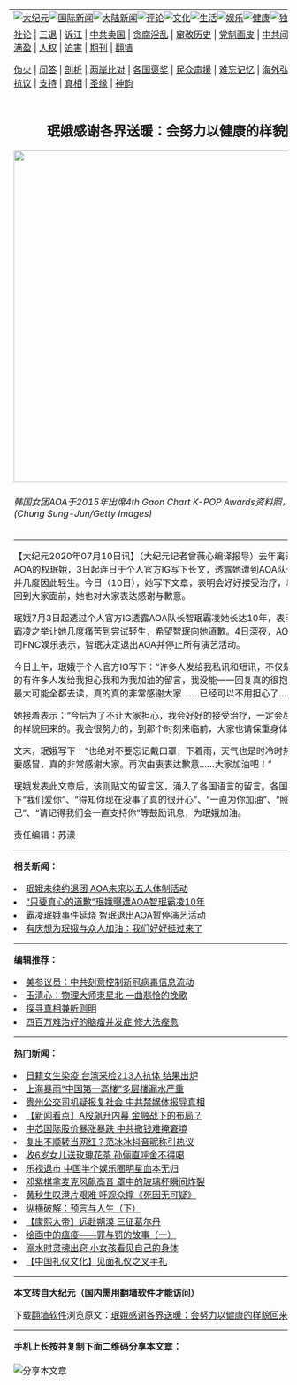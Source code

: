 <a name="1" id="1" target="_blank"></a><span id="1"></span>
<table align=center border="0"><tr><td colspan="2" VALIGN=TOP><a href="https://github.com/ttfgmz3323/djy/blob/master/gb/nsc413.md#1"><img src="https://raw.githubusercontent.com/ttfgmz3323/www/master/t/djy/1.jpg" title="大纪元"></a><a href="https://github.com/ttfgmz3323/djy/blob/master/gb/n24hr.md#1"><img src="https://raw.githubusercontent.com/ttfgmz3323/www/master/t/djy/3.jpg" title="国际新闻"></a><a href="https://github.com/ttfgmz3323/djy/blob/master/gb/nsc413.md#1"><img src="https://raw.githubusercontent.com/ttfgmz3323/www/master/t/djy/4.jpg" title="大陆新闻"></a><a href="https://github.com/ttfgmz3323/djy/blob/master/gb/news392.md#1"><img src="https://raw.githubusercontent.com/ttfgmz3323/www/master/t/djy/5.jpg" title="评论"></a><a href="https://github.com/ttfgmz3323/djy/blob/master/gb/news2007.md#1"><img src="https://raw.githubusercontent.com/ttfgmz3323/www/master/t/djy/6.jpg" title="文化"></a><a href="https://github.com/ttfgmz3323/djy/blob/master/gb/news2008.md#1"><img src="https://raw.githubusercontent.com/ttfgmz3323/www/master/t/djy/7.jpg" title="生活"></a><a href="https://github.com/ttfgmz3323/djy/blob/master/gb/ncyule.md#1"><img src="https://raw.githubusercontent.com/ttfgmz3323/www/master/t/djy/8.jpg" title="娱乐"></a><a href="https://github.com/ttfgmz3323/djy/blob/master/gb/nsc1002.md#1"><img src="https://raw.githubusercontent.com/ttfgmz3323/www/master/t/djy/9.jpg" title="健康"><a href="https://github.com/ttfgmz3323/djy/blob/master/gb/nf6092.md#1"><img src="https://raw.githubusercontent.com/ttfgmz3323/www/master/t/djy/10a.jpg" title="独家"></a><a href="https://github.com/ttfgmz3323/djy/blob/master/gb/nf4514.md#1"><img src="https://raw.githubusercontent.com/ttfgmz3323/www/master/t/djy/12a.jpg" title="头条"></a></td></tr>
<tr><td colspan="2" VALIGN=TOP><a target="_blank" href="https://github.com/ttfgmz3323/djy/blob/master/gb/9p.md#1">社论</a> | <a target="_blank" href="https://github.com/ttfgmz3323/djy/blob/master/gb/nf5657.md#1">三退</a> | <a target="_blank" href="https://github.com/ttfgmz3323/djy/blob/master/gb/nf6124.md#1">诉江</a> | <a target="_blank" href="https://github.com/ttfgmz3323/djy/blob/master/gb/nf1176117.md#1">中共卖国</a> | <a target="_blank" href="https://github.com/ttfgmz3323/djy/blob/master/gb/nf5773.md#1">贪腐淫乱</a> | <a target="_blank" href="https://github.com/ttfgmz3323/djy/blob/master/gb/nf1176115.md#1">窜改历史</a> | <a target="_blank" href="https://github.com/ttfgmz3323/djy/blob/master/gb/nf1176107.md#1">党魁画皮</a> | <a target="_blank" href="https://github.com/ttfgmz3323/djy/blob/master/gb/nf1320400.md#1">中共间谍</a> | <a target="_blank" href="https://github.com/ttfgmz3323/djy/blob/master/gb/nf1176114.md#1">破坏传统</a> | <a target="_blank" href="https://github.com/ttfgmz3323/ntdtv/blob/master/gb/prog447_1.md#1">恶贯满盈</a> | <a target="_blank" href="https://github.com/ttfgmz3323/djy/blob/master/gb/ncid278.md#1">人权</a> | <a target="_blank" href="https://github.com/ttfgmz3323/djy/blob/master/gb/nf1176111.md#1">迫害</a> | <a target="_blank" href="https://gitlab.com/szzdlab/mh-qikan/blob/master/README.md#1">期刊</a> | <a target="_blank" href="https://github.com/ttfgmz3323/www/blob/master/README.md?zsrh#8">翻墙</a></p><p><a target="_blank" href="https://github.com/ttfgmz3323/djy/blob/master/gb/nf5562.md#1">伪火</a> | <a target="_blank" href="https://github.com/ttfgmz3323/djy/blob/master/gb/nf4378.md#1">问答</a> | <a target="_blank" href="https://github.com/ttfgmz3323/djy/blob/master/gb/nf5792.md#1">剖析</a> | <a target="_blank" href="https://github.com/ttfgmz3323/djy/blob/master/gb/nf5735.md#1">两岸比对</a> | <a target="_blank" href="https://github.com/ttfgmz3323/djy/blob/master/gb/nf6119.md#1">各国褒奖</a> | <a target="_blank" href="https://github.com/ttfgmz3323/djy/blob/master/gb/nf6120.md#1">民众声援</a> | <a target="_blank" href="https://github.com/ttfgmz3323/djy/blob/master/gb/nf1188594.md#1">难忘记忆</a> | <a target="_blank" href="https://github.com/ttfgmz3323/djy/blob/master/gb/nf3180.md#1">海外弘传</a> | <a target="_blank" href="https://github.com/ttfgmz3323/djy/blob/master/gb/nf5410.md#1">万人上访</a> | <a target="_blank" href="https://github.com/ttfgmz3323/ntdtv/blob/master/gb/prog1530_1.md#1">和平抗议</a> | <a target="_blank" href="https://github.com/ttfgmz3323/djy/blob/master/gb/nf4386.md#1">支持</a> | <a target="_blank" href="https://github.com/ttfgmz3323/djy/blob/master/gb/nf4389.md#1">真相</a> | <a target="_blank" href="https://github.com/ttfgmz3323/djy/blob/master/gb/nf5790.md#1">圣缘</a> | <a target="_blank" href="https://github.com/ttfgmz3323/djy/blob/master/gb/nf4786.md#1">神韵</a></td></tr>
<tr><td VALIGN=TOP width="626"><h2 align=center>珉娥感谢各界送暖：会努力以健康的样貌回来</h2>
<img width="600" src="https://i.epochtimes.com/assets/uploads/2020/07/200709221911100707-600x400.jpg" />
<h6>韩国女团AOA于2015年出席4th Gaon Chart K-POP Awards资料照，右一为珉娥。(Chung Sung-Jun/Getty Images)
</h6>
<hr>
	<p>【大纪元2020年07月10日讯】（大纪元记者曾薇心编译报导）去年离开韩国女团AOA的权<ahref="https://github.com/ttfgmz3323/djy/blob/master/gb/tag/%E7%8F%89%E5%A8%A5.md#1">珉娥</a>，3日起连日于个人官方IG写下长文，透露她遭到AOA队长申<ahref="https://github.com/ttfgmz3323/djy/blob/master/gb/tag/%E6%99%BA%E7%8F%89.md#1">智珉</a>霸凌并几度因此轻生。今日（10日），她写下文章，表明会好好接受治疗，以健康的姿态回到大家面前，她也对大家表达感谢与歉意。</p>
<p><ahref="https://github.com/ttfgmz3323/djy/blob/master/gb/tag/%E7%8F%89%E5%A8%A5.md#1">珉娥</a>7月3日起透过个人官方IG透露AOA队长<ahref="https://github.com/ttfgmz3323/djy/blob/master/gb/tag/%E6%99%BA%E7%8F%89.md#1">智珉</a>霸凌她长达10年，表明智珉的诸多霸凌之举让她几度痛苦到尝试轻生，希望智珉向她道歉。4日深夜，AOA所属经纪公司FNC娱乐表示，智珉决定退出AOA并停止所有演艺活动。</p>
<p>今日上午，珉娥于个人官方IG写下：“许多人发给我私讯和短讯，不仅是我的朋友，真的有许多人发给我担心我和为我加油的留言，我没能一一回复真的很抱歉。我会尽量最大可能全都去读，真的真的非常感谢大家…….已经可以不用担心了……”</p>
<p>她接着表示：“今后为了不让大家担心，我会好好的接受治疗，一定会尽快以健康开朗的样貌回来的。我会很努力的，到那个时刻来临前，大家也请保重身体。”</p>
<p>文末，珉娥写下：“也绝对不要忘记戴口罩，下着雨，天气也是时冷时热，大家注意不要感冒，真的非常感谢大家。再次由衷表达歉意……大家加油吧！”</p>
<p>珉娥发表此文章后，该则贴文的留言区，涌入了各国语言的留言。各国粉丝及网友写下“我们爱你”、“得知你现在没事了真的很开心”、“一直为你加油”、“照顾好自己”、“请记得我们会一直支持你”等鼓励讯息，为珉娥加油。</p>
<p>责任编辑：苏漾</p>
	
<hr>


<strong>相关新闻：</strong>
<li><a href="https://github.com/ttfgmz3323/djy/blob/master/gb/19/5/13/n11253458.md#1">珉娥未续约退团 AOA未来以五人体制活动</a></li>
<li><a href="https://github.com/ttfgmz3323/djy/blob/master/gb/20/7/3/n12229893.md#1">“只要真心的道歉”珉娥曝遭AOA智珉霸凌10年</a></li>
<li><a href="https://github.com/ttfgmz3323/djy/blob/master/gb/20/7/4/n12232216.md#1">霸凌珉娥事件延烧 智珉退出AOA暂停演艺活动</a></li>
<li><a href="https://github.com/ttfgmz3323/djy/blob/master/gb/20/7/6/n12235635.md#1">有庆想为珉娥与众人加油：我们好好挺过来了</a></li>
<hr>


<strong>编辑推荐：</strong>
<li><a href="https://github.com/onzhi266/djy/blob/master/gb/20/2/22/n11887949.md#1">美参议员：中共刻意控制新冠病毒信息流动</a></li>
<li><a href="https://github.com/tsiac2612/djy/blob/master/gb/19/2/3/n11022591.md#1" target="_blank">玉清心：物理大师束星北 一曲悲怆的挽歌</a></li><li><a href="https://github.com/ttfgmz3323/djy/blob/master/gb/11/6/17/n3289382.md?dfh#1" target="_blank">探寻真相兼听则明</a></li><li><a href="https://github.com/tsiac2612/djy/blob/master/gb/19/5/6/n11238020.md#1" target="_blank">四百万难治好的脑瘤并发症 修大法痊愈</a></li>
<hr>

<strong>热门新闻：</strong>
<li><a href="https://github.com/ttfgmz3323/djy/blob/master/gb/20/7/8/n12240778.md#1">日籍女生染疫 台湾采检213人抗体 结果出炉</a></li>
<li><a href="https://github.com/ttfgmz3323/djy/blob/master/gb/20/7/8/n12240842.md#1">上海暴雨“中国第一高楼”多层楼漏水严重</a></li>
<li><a href="https://github.com/ttfgmz3323/djy/blob/master/gb/20/7/8/n12241667.md#1">贵州公交司机疑报复社会 中共禁媒体报导真相</a></li>
<li><a href="https://github.com/ttfgmz3323/djy/blob/master/gb/20/7/8/n12242681.md#1">【新闻看点】A股飙升内幕 金融战下的布局？</a></li>
<li><a href="https://github.com/ttfgmz3323/djy/blob/master/gb/20/7/8/n12241760.md#1">中芯国际股价暴涨暴跌 中共撒钱难掩窘境</a></li>
<li><a href="https://github.com/ttfgmz3323/djy/blob/master/gb/20/7/7/n12239433.md#1">复出不顺转当网红？范冰冰抖音昵称引热议</a></li>
<li><a href="https://github.com/ttfgmz3323/djy/blob/master/gb/20/7/6/n12237412.md#1">收6岁女儿送玫瑰花茶 孙俪直呼舍不得喝</a></li>
<li><a href="https://github.com/ttfgmz3323/djy/blob/master/gb/20/7/8/n12241972.md#1">乐视退市 中国半个娱乐圈明星血本无归</a></li>
<li><a href="https://github.com/ttfgmz3323/djy/blob/master/gb/20/7/8/n12242228.md#1">邓紫棋拿麦克风飙高音 罩中的玻璃杯瞬间炸裂</a></li>
<li><a href="https://github.com/ttfgmz3323/djy/blob/master/gb/20/7/7/n12239842.md#1">黄秋生叹港片艰难 吁观众撑《死因无可疑》</a></li>
<li><a href="https://github.com/ttfgmz3323/djy/blob/master/gb/20/7/6/n12236101.md#1">纵横破解：预言与人生（下）</a></li>
<li><a href="https://github.com/ttfgmz3323/djy/blob/master/gb/20/5/27/n12141489.md#1">【康熙大帝】远赴朔漠 三征葛尔丹</a></li>
<li><a href="https://github.com/ttfgmz3323/djy/blob/master/gb/20/7/3/n12230158.md#1">绘画中的瘟疫——罪与罚的故事（一）</a></li>
<li><a href="https://github.com/ttfgmz3323/djy/blob/master/gb/20/7/8/n12240967.md#1">溺水时灵魂出窍 小女孩看见自己的身体</a></li>
<li><a href="https://github.com/ttfgmz3323/djy/blob/master/gb/20/5/27/n12140713.md#1">【中国礼仪文化】见面礼仪之叉手礼</a></li>
<hr>

<strong>本文转自<a href="https://www.epochtimes.com">大纪元</a>（国内需用<a href="https://github.com/ttfgmz3323/www/blob/master/README.md#8">翻墙软件</a>才能访问）</strong><p>下载<a href="https://github.com/ttfgmz3323/www/blob/master/README.md#8">翻墙软件</a>浏览原文：<a href="https://www.epochtimes.com/gb/20/7/10/n12245483.htm">珉娥感谢各界送暖：会努力以健康的样貌回来</a></p><hr>

<strong>手机上长按并复制下面二维码分享本文章：</strong><br><br><img src="http://d1p1.ip.zn2.us/v.php?action=qrcode&url=https://github.com/ttfgmz3323/djy/blob/master/gb/20/7/10/n12245483.md%231" title="分享本文章"></td><td VALIGN=TOP><a href="https://github.com/ttfgmz3323/djy/blob/master/gb/16/1/21/n4622075.md?dfh#1" target="_blank"><img src="https://raw.githubusercontent.com/ttfgmz3323/djy/master/gb/300/wei-f1.jpg" title="中共的伪火骗局"  alt="中共的伪火骗局"></a><br><a href="https://github.com/ttfgmz3323/www/blob/master/README.md?dfh#9" target="_blank"><img src="https://raw.githubusercontent.com/ttfgmz3323/djy/master/gb/300/yong-h.jpg" title="永恒的见证"  alt="永恒的见证"></a><br><a href="https://github.com/ttfgmz3323/djy/blob/master/gb/13/9/29/n3974789.md?dfh#1" target="_blank"><img src="https://raw.githubusercontent.com/ttfgmz3323/djy/master/gb/300/shang-lnz.jpg" title="善良女子被中共投男牢"  alt="善良女子被中共投男牢"></a><br><a href="https://github.com/ttfgmz3323/djy/blob/master/gb/16/3/16/n4663449.md?dfh#1" target="_blank"><img src="https://raw.githubusercontent.com/ttfgmz3323/djy/master/gb/300/huo-z3.jpg" title="警卫目击活摘器官"  alt="警卫目击活摘器官"></a><br><a href="https://github.com/ttfgmz3323/djy/blob/master/gb/16/8/7/n8177641.md?dfh#1" target="_blank"><img src="https://raw.githubusercontent.com/ttfgmz3323/djy/master/gb/300/huo-z4.jpg" title="证人描述活摘恐怖"  alt="证人描述活摘恐怖"></a><br><a href="https://github.com/ttfgmz3323/djy/blob/master/gb/10/4/19/n2881569.md?dfh#1" target="_blank"><img src="https://raw.githubusercontent.com/ttfgmz3323/djy/master/gb/300/huo-z1.jpg" title="揭开活摘器官黑幕"  alt="揭开活摘器官黑幕"></a><br><a href="https://github.com/ttfgmz3323/djy/blob/master/gb/10/11/7/n3077476.md?dfh#1" target="_blank"><img src="https://raw.githubusercontent.com/ttfgmz3323/djy/master/gb/300/ma-ks.jpg" title="马克思的成魔之路"  alt="马克思的成魔之路"></a><br><a href="https://github.com/ttfgmz3323/djy/blob/master/gb/14/6/9/n4173977.md?dfh#1" target="_blank"><img src="https://raw.githubusercontent.com/ttfgmz3323/djy/master/gb/300/chang-zs.jpg" title="藏字石 蕴天机"  alt="藏字石 蕴天机"></a><br><a href="https://github.com/ttfgmz3323/djy/blob/master/gb/18/5/10/n10381511.md?dfh#1" target="_blank"><img src="https://raw.githubusercontent.com/ttfgmz3323/djy/master/gb/300/st1.jpg" title="关注3亿人三退"  alt="关注3亿人三退"></a><br><a href="https://github.com/ttfgmz3323/djy/blob/master/gb/18/3/21/n10237682.md?dfh#1" target="_blank"><img src="https://raw.githubusercontent.com/ttfgmz3323/djy/master/gb/300/jie-t.jpg" title="解体中共复兴中华"  alt="解体中共复兴中华"></a><br><a href="https://github.com/ttfgmz3323/djy/blob/master/gb/9/2/9/n2422991.md?dfh#1" target="_blank"><img src="https://raw.githubusercontent.com/ttfgmz3323/djy/master/gb/300/gao-zs.jpg" title="中共迫害良心律师"  alt="中共迫害良心律师"></a><br><a href="https://github.com/ttfgmz3323/djy/blob/master/gb/18/12/9/n10900044.md?dfh#1" target="_blank"><img src="https://raw.githubusercontent.com/ttfgmz3323/djy/master/gb/300/sj1.jpg" title="303万人举报江泽民"  alt="303万人举报江泽民"></a><br><a href="https://github.com/ttfgmz3323/djy/blob/master/gb/18/8/28/n10672014.md?dfh#1" target="_blank"><img src="https://raw.githubusercontent.com/ttfgmz3323/djy/master/gb/300/sj2.jpg" title="这些官员为何起诉江泽民"  alt="这些官员为何起诉江泽民"></a><br><a href="https://github.com/ttfgmz3323/djy/blob/master/gb/8/12/18/n2367165.md?dfh#1" target="_blank"><img src="https://raw.githubusercontent.com/ttfgmz3323/djy/master/gb/300/liangan.jpg" title="海峡两岸的强烈对比"  alt="海峡两岸的强烈对比"></a><br><a href="https://github.com/ttfgmz3323/djy/blob/master/gb/15/12/10/n4593139.md?dfh#1" target="_blank"><img src="https://raw.githubusercontent.com/ttfgmz3323/djy/master/gb/300/jia-ndzl.jpg" title="加拿大总理的贺信"  alt="加拿大总理的贺信"></a><br><a href="https://github.com/ttfgmz3323/djy/blob/master/gb/11/6/17/n3289382.md?dfh#1" target="_blank"><img src="https://raw.githubusercontent.com/ttfgmz3323/djy/master/gb/300/xiao-wd.jpg" title="探寻真相兼听则明"  alt="探寻真相兼听则明"></a><br><a href="https://github.com/ttfgmz3323/djy/blob/master/gb/18/10/27/n10812623.md?dfh#1" target="_blank"><img src="https://raw.githubusercontent.com/ttfgmz3323/djy/master/gb/300/yindu.jpg" title="印度媒体报道东方"  alt="印度媒体报道东方"></a><br><a href="https://github.com/ttfgmz3323/djy/blob/master/gb/18/6/9/n10469652.md?dfh#1" target="_blank"><img src="https://raw.githubusercontent.com/ttfgmz3323/djy/master/gb/300/xie-j.jpg" title="不一样的海外校园"  alt="不一样的海外校园"></a><br><a href="https://github.com/ttfgmz3323/djy/blob/master/gb/7/4/5/n1669415.md?dfh#1" target="_blank"><img src="https://raw.githubusercontent.com/ttfgmz3323/djy/master/gb/300/li-up.jpg" title="从大师到徒弟的传奇"  alt="从大师到徒弟的传奇"></a><br><a href="https://github.com/ttfgmz3323/djy/blob/master/gb/17/5/26/n9191512.md?dfh#1" target="_blank"><img src="https://raw.githubusercontent.com/ttfgmz3323/djy/master/gb/300/zfl2.jpg" title="亿万人与东方一本奇书"  alt="亿万人与东方一本奇书"></a><br><a href="https://github.com/ttfgmz3323/djy/blob/master/gb/13/11/27/n4020290.md?dfh#1" target="_blank"><img src="https://raw.githubusercontent.com/ttfgmz3323/djy/master/gb/300/zhen-h.jpg" title="大陆见不到的震撼场面"  alt="大陆见不到的震撼场面"></a><br><a href="https://github.com/ttfgmz3323/djy/blob/master/gb/15/7/17/n4482910.md?dfh#1" target="_blank"><img src="https://raw.githubusercontent.com/ttfgmz3323/djy/master/gb/300/dalu-sk.jpg" title="人心向善 大陆当初盛况"  alt="人心向善 大陆当初盛况"></a><br><a href="https://github.com/ttfgmz3323/djy/blob/master/gb/19/1/5/n10955468.md?dfh#1" target="_blank"><img src="https://raw.githubusercontent.com/ttfgmz3323/djy/master/gb/300/zfl1.jpg" title="追寻真理 这书讲什么"  alt="追寻真理 这书讲什么"></a><br><a href="https://github.com/ttfgmz3323/www/blob/master/README.md?dfh#1" target="_blank"><img src="https://raw.githubusercontent.com/ttfgmz3323/djy/master/gb/300/fq1.jpg" title="下载免费翻墙软件"  alt="下载免费翻墙软件"></a><br></td></tr></table>
